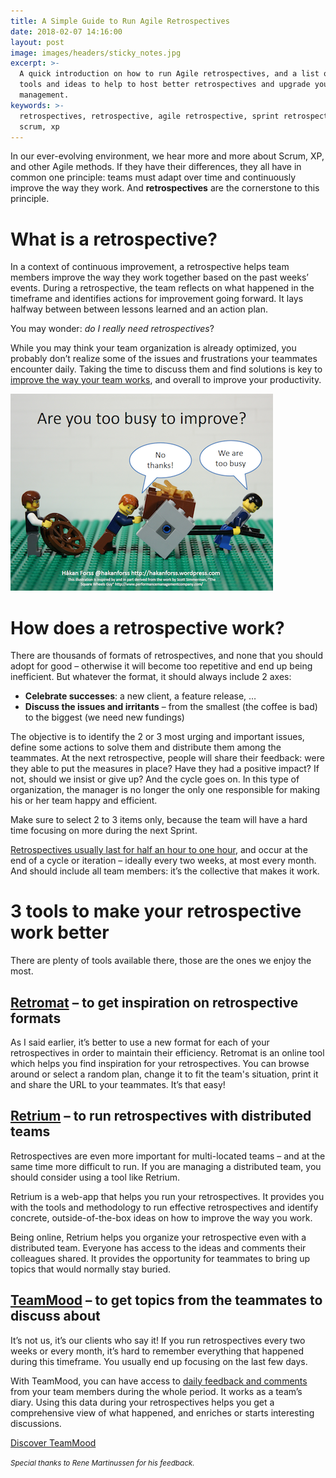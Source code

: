 ```yaml
---
title: A Simple Guide to Run Agile Retrospectives
date: 2018-02-07 14:16:00
layout: post
image: images/headers/sticky_notes.jpg
excerpt: >-
  A quick introduction on how to run Agile retrospectives, and a list of online
  tools and ideas to help to host better retrospectives and upgrade your project
  management.
keywords: >-
  retrospectives, retrospective, agile retrospective, sprint retrospective,
  scrum, xp
---
```


In our ever-evolving environment, we hear more and more about Scrum, XP, and other Agile methods. If they have their differences, they all have in common one principle: teams must adapt over time and continuously improve the way they work. And **retrospectives** are the cornerstone to this principle.

# What is a retrospective?

In a context of continuous improvement, a retrospective helps team members improve the way they work together based on the past weeks’ events. During a retrospective, the team reflects on what happened in the timeframe and identifies actions for improvement going forward. It lays halfway between between lessons learned and an action plan.

You may wonder: *do I really need retrospectives*?

While you may think your team organization is already optimized, you probably don’t realize some of the issues and frustrations your teammates encounter daily. Taking the time to discuss them and find solutions is key to [improve the way your team works](https://blog.teammood.com/2017/12/06/best-practices-from-our-users.html), and overall to improve your productivity.

<img src="/images/posts/are-you-too-busy-to-improve2.png" alt="Too Busy To Improve: use retrospectives to reflect on your process">

# How does a retrospective work?

There are thousands of formats of retrospectives, and none that you should adopt for good – otherwise it will become too repetitive and end up being inefficient. But whatever the format, it should always include 2 axes:

* **Celebrate successes**: a new client, a feature release, …
* **Discuss the issues and irritants** – from the smallest (the coffee is bad) to the biggest (we need new fundings)

The objective is to identify the 2 or 3 most urging and important issues, define some actions to solve them and distribute them among the teammates. At the next retrospective, people will share their feedback: were they able to put the measures in place? Have they had a positive impact? If not, should we insist or give up? And the cycle goes on. In this type of organization, the manager is no longer the only one responsible for making his or her team happy and efficient.

Make sure to select 2 to 3 items only, because the team will have a hard time focusing on more during the next Sprint.

[Retrospectives usually last for half an hour to one hour](https://blog.teammood.com/2018/04/18/best-practices-to-run-effective-daily-standup-meetings.html), and occur at the end of a cycle or iteration – ideally every two weeks, at most every month. And should include all team members: it’s the collective that makes it work.

# 3 tools to make your retrospective work better

There are plenty of tools available there, those are the ones we enjoy the most.

## [Retromat](https://plans-for-retrospectives.com/en/) – to get inspiration on retrospective formats

As I said earlier, it’s better to use a new format for each of your retrospectives in order to maintain their efficiency. Retromat is an online tool which helps you find inspiration for your retrospectives. You can browse around or select a random plan, change it to fit the team's situation, print it and share the URL to your teammates. It’s that easy!

## [Retrium](https://www.retrium.com/) – to run retrospectives with distributed teams

Retrospectives are even more important for multi-located teams – and at the same time more difficult to run. If you are managing a distributed team, you should consider using a tool like Retrium.

Retrium is a web-app that helps you run your retrospectives. It provides you with the tools and methodology to run effective retrospectives and identify concrete, outside-of-the-box ideas on how to improve the way you work.

Being online, Retrium helps you organize your retrospective even with a distributed team. Everyone has access to the ideas and comments their colleagues shared. It provides the opportunity for teammates to bring up topics that would normally stay buried.

## [TeamMood](https://www.teammood.com/en/continuous-improvement/)&nbsp;– to get topics from the teammates to discuss about

It’s not us, it’s our clients who say it! If you run retrospectives every two weeks or every month, it’s hard to remember everything that happened during this timeframe. You usually end up focusing on the last few days.

With TeamMood, you can have access to [daily feedback and comments](https://www.teammood.com/en/features/) from your team members during the whole period. It works as a team’s diary. Using this data during your retrospectives helps you get a comprehensive view of what happened, and enriches or starts interesting discussions.

<a class="button" href="https://www.teammood.com/en/continuous-improvement/">Discover TeamMood</a>

<small><i>Special thanks to Rene Martinussen for his feedback.</i></small>